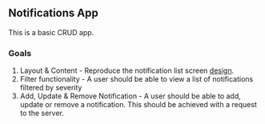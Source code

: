 ## Notifications App

This is a basic CRUD app. 

### Goals

1. Layout & Content - Reproduce the notification list screen [design](https://github.com/harikrishnan-u01/notifications/blob/master/design.png).
2. Filter functionality - A user should be able to view a list of notifications filtered by severity
3. Add, Update & Remove Notification - A user should be able to add, update or remove a notification. This should be achieved with a request to the server.
